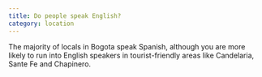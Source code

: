 ```yaml
---
title: Do people speak English?
category: location
---
```


The majority of locals in Bogota speak Spanish, although you are more likely to run into English speakers in tourist-friendly areas like Candelaria, Sante Fe and Chapinero.